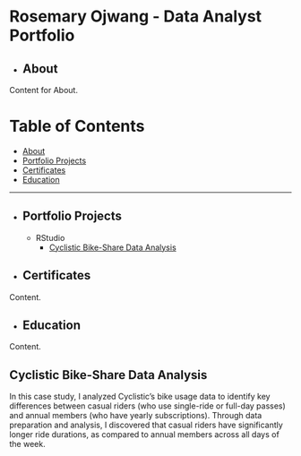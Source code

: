 # Rosemary Ojwang - Data Analyst Portfolio

- ## About

Content for About.

# Table of Contents

- [About](#about)
- [Portfolio Projects](#portfolio-projects)
- [Certificates](#certificates)
- [Education](#Education)

---

- ## Portfolio Projects

  - RStudio
      - [Cyclistic Bike-Share Data Analysis](#cyclistic-bike-share-data-analysis)

- ## Certificates

Content.

- ## Education

Content.

## Cyclistic Bike-Share Data Analysis

In this case study, I analyzed Cyclistic’s bike usage data to identify key differences between casual riders (who use single-ride or full-day passes) and annual members (who have yearly subscriptions). Through data preparation and analysis, I discovered that casual riders have significantly longer ride durations, as compared to annual members across all days of the week. 

